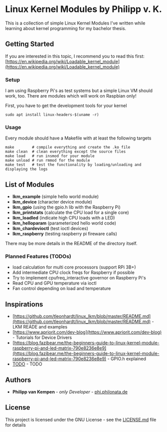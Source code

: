 # Linux Kernel Modules by Philipp v. K.

This is a collection of simple Linux Kernel Modules I've written while learning about kernel programming for my bachelor thesis.

## Getting Started

If you are interested in this topic, I recommend you to read this first:
[https://en.wikipedia.org/wiki/Loadable_kernel_module](https://en.wikipedia.org/wiki/Loadable_kernel_module)

### Setup

I am using Raspberry Pi's as test systems but a simple Linux VM should work, too. There are modules which will work on Raspbian only!

First, you have to get the development tools for your kernel
```
sudo apt install linux-headers-$(uname -r)
```

### Usage

Every module should have a Makefile with at least the following targets 
```
make		# compile everything and create the .ko file
make clean	# clean everything except the source files
make load	# run insmod for your module
make unload	# run rmmod for the module
make test	# test the functionality by loading/unloading and displaying the logs
```

## List of Modules

* **lkm_example** (simple hello world module)
* **lkm_device** (character device module)
* **lkm_gpio** (using the gpio.h lib with the Raspberry Pi)
* **lkm_printstats** (calculate the CPU load for a single core)
* **lkm_loadled** (indicate high CPU loads with a LED)
* **lkm_helloparam** (parameterized hello world code)
* **lkm_chardevioctl** (test ioctl devices)
* **lkm_raspberry** (testing raspberry pi fireware calls)

There may be more details in the README of the directory itself.

### Planned Features (TODOs)

* load calculation for multi core processors (support RPi 3B+)
* Add intermediate CPU clock freqs for Raspberry if possible
* Try to implement cpufreq_interactive governor on Raspberry Pi's
* Read CPU and GPU temperature via ioctl
* Fan control depending on load and temperature

## Inspirations

* [https://github.com/tleonhardt/linux_lkm/blob/master/README.md](https://github.com/tleonhardt/linux_lkm/blob/master/README.md) - LKM READE and examples
* [https://www.apriorit.com/dev-blog](https://www.apriorit.com/dev-blog) - Tutorials for Device Drivers
* [https://blog.fazibear.me/the-beginners-guide-to-linux-kernel-module-raspberry-pi-and-led-matrix-790e8236e8e9](https://blog.fazibear.me/the-beginners-guide-to-linux-kernel-module-raspberry-pi-and-led-matrix-790e8236e8e9) - GPIO.h explained
* [TODO](TODO) - TODO 

## Authors

* **Philipp van Kempen** - *only Developer* - [phi.philonata.de](https://phi.philonata.de)

## License

This project is licensed under the GNU License - see the [LICENSE.md](LICENSE.md) file for details

